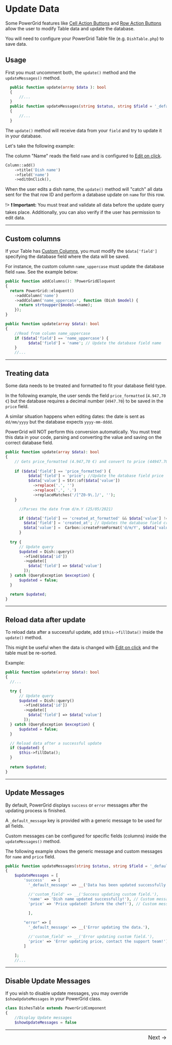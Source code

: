 # Update Data

Some PowerGrid features like [Cell Action Buttons](https://livewire-powergrid.docsforge.com/main/cell-action-buttons/) and [Row Action Buttons](https://livewire-powergrid.docsforge.com/main/row-action-buttons/) allow the user to modify Table data and update the database.

You will need to configure your PowerGrid Table file (e.g. `DishTable.php`) to save data.

## Usage

First you must uncomment both, the `update()` method and the `updateMessages()` method.

```php
  public function update(array $data ): bool
  {
      //...
  }
  public function updateMessages(string $status, string $field = '_default_message'): string
  {
      //...
  }
```

The `update()` method will receive data from your `field` and try to update it in your database.

Let's take the following example:

The column "Name" reads the field `name` and is configured to [Edit on click](https://livewire-powergrid.docsforge.com/main/cell-action-buttons/#editonclickbool-iseditable).

```php
Column::add()
    ->title('Dish name')
    ->field('name')
    ->editOnClick(),
```

When the user edits a dish name, the `update()` method will "catch" all data sent for the that row ID and perform a database update on `name` for this row.

!> **❗ Important:** You must treat and validate all data before the update query takes place. Additionally, you can also verify if the user has permission to edit data.

---

## Custom columns

If your Table has [Custom Columns](https://livewire-powergrid.docsforge.com/main/add-columns/#closure-examples), you must modify the `$data['field']` specifying the database field where the data will be saved.

For instance, the custom column `name_uppercase` must update the database field `name`. See the example below:

```php
public function addColumns(): ?PowerGridEloquent
{
  return PowerGrid::eloquent()
    ->addColumn('name')
    ->addColumn('name_uppercase', function (Dish $model) {
      return strtoupper($model->name);
    });
}

public function update(array $data): bool
{
    //Read from column name_uppercase
    if ($data['field'] == 'name_uppercase') {
          $data['field'] = 'name'; // Update the database field name
    }
    //...
```

---

## Treating data

Some data needs to be treated and formatted to fit your database field type.

In the following example, the user sends the field `price_formatted` (`4.947,70 €`) but the database requires a decimal number (`4947.70`) to be saved in the `price` field.

A similar situation happens when editing dates: the date is sent as `dd/mm/yyyy` but the database expects `yyyy-mm-dddd`.

PowerGrid will NOT perform this conversion automatically. You must treat this data in your code, parsing and converting the value and saving on the correct database field.

```php
public function update(array $data): bool
{
    // Gets price_formatted (4.947,70 €) and convert to price (44947.70).
    
    if ($data['field'] == 'price_formatted') {
          $data['field'] = 'price'; //Update the database field price
          $data['value'] = Str::of($data['value'])
            ->replace('.', '')
            ->replace(',', '.')
            ->replaceMatches('/[^Z0-9\.]/', '');
    }

      //Parses the date from d/m.Y (25/05/2021) 

      if ($data['field'] == 'created_at_formatted' && $data['value'] != '') {
        $data['field'] = 'created_at'; // Updates the database field created_at
        $data['value'] =  Carbon::createFromFormat('d/m/Y', $data['value']);
      }
      
  try {
      // Update query
      $updated = Dish::query()
        ->find($data['id'])
        ->update([
          $data['field'] => $data['value']
        ]);
  } catch (QueryException $exception) {
      $updated = false;
  }

  return $updated;
}
```

---

## Reload data after update

To reload data after a successful update, add `$this->fillData()` inside the `update()` method.

This might be useful when the data is changed with [Edit on click](https://livewire-powergrid.docsforge.com/main/cell-action-buttons/#editonclickbool-iseditable) and the table must be re-sorted.

Example:

```php
public function update(array $data): bool
{
  //...

  try {
      // Update query
      $updated = Dish::query()
        ->find($data['id'])
        ->update([
          $data['field'] => $data['value']
        ]);
  } catch (QueryException $exception) {
      $updated = false;
  }

  // Reload data after a successful update
  if ($updated) {
      $this->fillData();
  }
  
  return $updated;
}
```

---

## Update Messages

By default, PowerGrid displays `success` or `error` messages after the updating process is finished.

A `_default_message` key is provided with a generic message to be used for all fields.

Custom messages can be configured for specific fields (columns) inside the `updateMessages()` method.

The following example shows the generic message and custom messages for `name` and `price` field.

```php
public function updateMessages(string $status, string $field = '_default_message'): string
{
    $updateMessages = [
        'success'   => [
          '_default_message' => __('Data has been updated successfully!'),

          //'custom_field' => __('Success updating custom field.'),
          'name' => 'Dish name updated successfully!'), // Custom message for name field
          'price' => 'Price updated! Inform the chef!'), // Custom message for price field
          
          ],

        "error" => [
          '_default_message' => __('Error updating the data.'),

          //'custom_field' => __('Error updating custom field.'),
          'price' => 'Error updating price, contact the support team!'), // Custom message for price field
        ]

    ];
    //...
```

---

## Disable Update Messages

If you wish to disable update messages, you may override `$showUpdateMessages` in your PowerGrid class.

```php
class DishesTable extends PowerGridComponent
{
    //Display Update messages
    $showUpdateMessages = false
```
<hr/>
<footer style="float: right; font-size: larger">
    <span><a style="text-decoration: none;" href="#/table/queue-export">Next →</a></span>
</footer>
